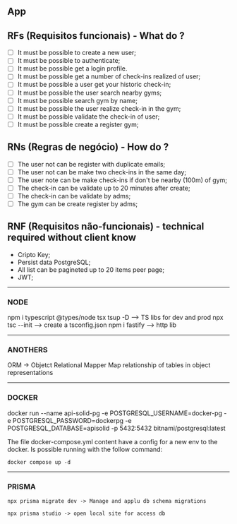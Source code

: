 ## App

## RFs (Requisitos funcionais) - What do ?

- [ ] It must be possible to create a new user;
- [ ] It must be possible to authenticate;
- [ ] It must be possible get a login profile.
- [ ] It must be possible get a number of check-ins realized of user;
- [ ] It must be possible a user get your historic check-in;
- [ ] It must be possible the user search nearby gyms;
- [ ] It must be possible search gym by name;
- [ ] It must be possible the user realize check-in in the gym;
- [ ] It must be possible validate the check-in of user;
- [ ] It must be possible create a register gym;

## RNs (Regras de negócio) - How do ?

- [ ] The user not can be register with duplicate emails;
- [ ] The user not can be make two check-ins in the same day;
- [ ] The user note can be make check-ins if don't be nearby (100m) of gym;
- [ ] The check-in can be validate up to 20 minutes after create;
- [ ] The check-in can be validate by adms;
- [ ] The gym can be create register by adms;

## RNF (Requisitos não-funcionais) - technical required without client know

- Cripto Key; 
- Persist data PostgreSQL;
- All list can be pagineted up to 20 items peer page;
- JWT;

---

### NODE

npm i typescript @types/node tsx tsup -D --> TS libs for dev and prod
npx tsc --init --> create a tsconfig.json
npm i fastify --> http lib

---

### ANOTHERS

ORM -> Objetct Relational Mapper 
    Map relationship of tables in object representations

---
### DOCKER 

 docker run --name api-solid-pg -e POSTGRESQL_USERNAME=docker-pg -e POSTGRESQL_PASSWORD=dockerpg -e POSTGRESQL_DATABASE=apisolid -p 5432:5432 bitnami/postgresql:latest

 The file docker-compose.yml content have a config for a new env to the docker. Is possible running with the follow command:

 ```
 docker compose up -d
 ```

---
 ### PRISMA

 ```
 npx prisma migrate dev -> Manage and applu db schema migrations
 
 npx prisma studio -> open local site for access db 
 ```

